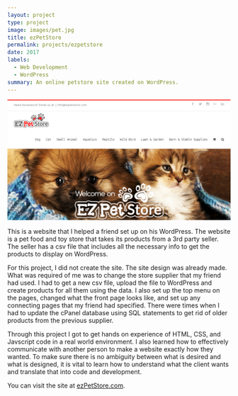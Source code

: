 ```yaml
---
layout: project
type: project
image: images/pet.jpg
title: ezPetStore
permalink: projects/ezpetstore
date: 2017
labels:
  - Web Development
  - WordPress
summary: An online petstore site created on WordPress.
---
```


<img src="../images/ezpetstore.png">

  This is a website that I helped a friend set up on his WordPress. The website is a pet food and toy store that takes its products from a 3rd party seller. The seller has a csv file that includes all the necessary info to get the products to display on WordPress.

  For this project, I did not create the site. The site design was already made. What was required of me was to change the store supplier that my friend had used. I had to get a new csv file, upload the file to WordPress and create products for all them using the data. I also set up the top menu on the pages, changed what the front page looks like, and set up any connecting pages that my friend had specified. There were times when I had to update the cPanel database using SQL statements to get rid of older products from the previous supplier.

  Through this project I got to get hands on experience of HTML, CSS, and Javscript code in a real world environment. I also learned how to effectively communicate with another person to make a website exactly how they wanted. To make sure there is no ambiguity between what is desired and what is designed, it is vital to learn how to understand what the client wants and translate that into code and development.

You can visit the site at [ezPetStore.com](http://www.ezpetstore.com/).



